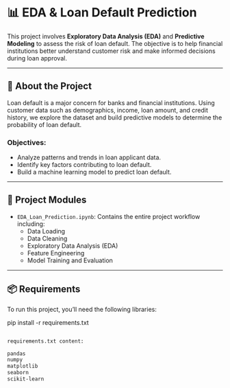 # 📊 EDA & Loan Default Prediction

This project involves **Exploratory Data Analysis (EDA)** and **Predictive Modeling** to assess the risk of loan default. The objective is to help financial institutions better understand customer risk and make informed decisions during loan approval.

---

## 📁 About the Project

Loan default is a major concern for banks and financial institutions. Using customer data such as demographics, income, loan amount, and credit history, we explore the dataset and build predictive models to determine the probability of loan default.

### Objectives:
- Analyze patterns and trends in loan applicant data.
- Identify key factors contributing to loan default.
- Build a machine learning model to predict loan default.

---

## 🧩 Project Modules

- `EDA_Loan_Prediction.ipynb`: Contains the entire project workflow including:
  - Data Loading
  - Data Cleaning
  - Exploratory Data Analysis (EDA)
  - Feature Engineering
  - Model Training and Evaluation

---

## 📦 Requirements

To run this project, you’ll need the following libraries:

pip install -r requirements.txt

```bash

requirements.txt content:

pandas
numpy
matplotlib
seaborn
scikit-learn

